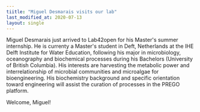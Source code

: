 ```yaml
---
tiitle: "Miguel Desmarais visits our lab"
last_modified_at: 2020-07-13
layout: single
---
```


Miguel Desmarais just arrived to Lab42open for his Master's summer internship. He is currenty a Master's student in Deft, Netherlands at the IHE Delft Institute for Water Education, following his major in microbiology, oceanography and biochemical processes during his Bachelors (University of British Columbia). His interests are harvesting the metabolic power and interrelationship of microbial communities and microalgae for bioengineering. His biochemistry background and specific orientation toward engineering will assist the curation of processes in the PREGO platform. 

Welcome, Miguel!





